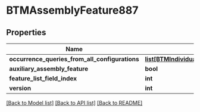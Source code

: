 # BTMAssemblyFeature887

## Properties
Name | Type | Description | Notes
------------ | ------------- | ------------- | -------------
**occurrence_queries_from_all_configurations** | [**list[BTMIndividualQueryWithOccurrenceBase904]**](BTMIndividualQueryWithOccurrenceBase904.md) |  | [optional] 
**auxiliary_assembly_feature** | **bool** |  | [optional] 
**feature_list_field_index** | **int** |  | [optional] 
**version** | **int** |  | [optional] 

[[Back to Model list]](../README.md#documentation-for-models) [[Back to API list]](../README.md#documentation-for-api-endpoints) [[Back to README]](../README.md)


